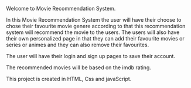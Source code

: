 Welcome to Movie Recommendation System.

In this Movie Recommendation System the user will have their choose to chose their favourite movie genere according to that this recommendation system will recommend the movie to the users.
The users will also have their own personalized page in that they can add their favourite movies or series or animes and they can also remove their favourites.

The user will have their login and sign up pages to save their account.

The recommended movies will be based on the imdb rating.

This project is created in HTML, Css and javaScript.
